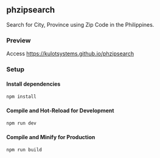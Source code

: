 ## phzipsearch
Search for City, Province using Zip Code in the Philippines.

### Preview
Access <https://kulotsystems.github.io/phzipsearch>

### Setup
#### Install dependencies
```sh
npm install
```

#### Compile and Hot-Reload for Development

```sh
npm run dev
```

#### Compile and Minify for Production

```sh
npm run build
